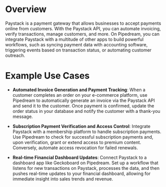 # Overview

Paystack is a payment gateway that allows businesses to accept payments online from customers. With the Paystack API, you can automate invoicing, verify transactions, manage customers, and more. On Pipedream, you can integrate Paystack with a multitude of other apps to build powerful workflows, such as syncing payment data with accounting software, triggering events based on transaction status, or automating customer outreach.

# Example Use Cases

- **Automated Invoice Generation and Payment Tracking**: When a customer completes an order on your e-commerce platform, use Pipedream to automatically generate an invoice via the Paystack API and send it to the customer. Once payment is confirmed, update the order status in your database and notify the customer with a thank-you message.

- **Subscription Payment Verification and Access Control**: Integrate Paystack with a membership platform to handle subscription payments. Use Pipedream to check for successful subscription payments and, upon verification, grant or extend access to premium content. Conversely, automate access revocation for failed renewals.

- **Real-time Financial Dashboard Updates**: Connect Paystack to a dashboard app like Geckoboard on Pipedream. Set up a workflow that listens for new transactions on Paystack, processes the data, and then pushes real-time updates to your financial dashboard, allowing for immediate insight into sales trends and revenue.
